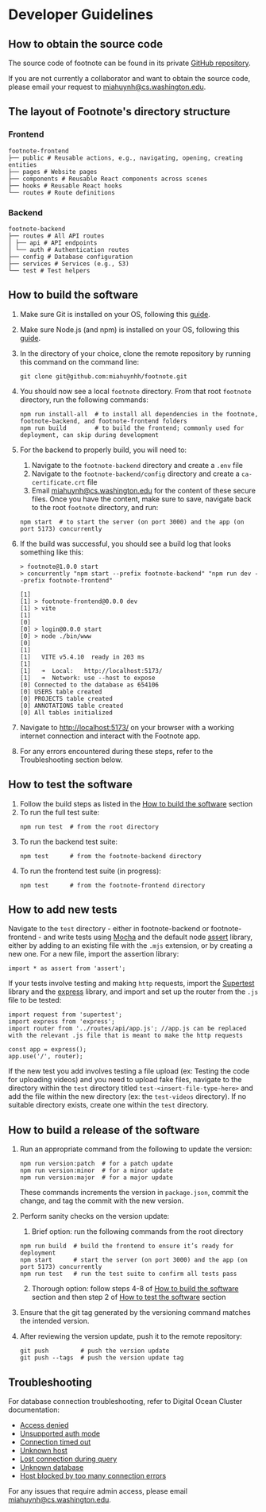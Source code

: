 # Developer Guidelines

## How to obtain the source code

The source code of footnote can be found in its private [GitHub repository](https://github.com/miahuynhh/footnote).

If you are not currently a collaborator and want to obtain the source code, please email your request to <miahuynh@cs.washington.edu>.

## The layout of Footnote's directory structure

### Frontend

```
footnote-frontend
├── public # Reusable actions, e.g., navigating, opening, creating entities
├── pages # Website pages
├── components # Reusable React components across scenes
├── hooks # Reusable React hooks
└── routes # Route definitions
```

### Backend

```
footnote-backend
├── routes # All API routes
│ ├── api # API endpoints
│ └── auth # Authentication routes
├── config # Database configuration
├── services # Services (e.g., S3)
└── test # Test helpers
```

## How to build the software

1. Make sure Git is installed on your OS, following this [guide](https://github.com/git-guides/install-git).

2. Make sure Node.js (and npm) is installed on your OS, following this [guide](https://nodejs.org/en).

3. In the directory of your choice, clone the remote repository by running this command on the command line:
   ```
   git clone git@github.com:miahuynhh/footnote.git
   ```
4. You should now see a local `footnote` directory. From that root `footnote` directory, run the following commands:
   ```
   npm run install-all  # to install all dependencies in the footnote, footnote-backend, and footnote-frontend folders
   npm run build        # to build the frontend; commonly used for deployment, can skip during development
   ```
5. For the backend to properly build, you will need to:
   1. Navigate to the `footnote-backend` directory and create a `.env` file
   2. Navigate to the `footnote-backend/config` directory and create a `ca-certificate.crt` file
   3. Email <miahuynh@cs.washington.edu> for the content of these secure files. Once you have the content, make sure to save, navigate back to the root `footnote` directory, and run:
   ```
   npm start  # to start the server (on port 3000) and the app (on port 5173) concurrently
   ```
6. If the build was successful, you should see a build log that looks something like this:

   ```
   > footnote@1.0.0 start
   > concurrently "npm start --prefix footnote-backend" "npm run dev --prefix footnote-frontend"

   [1]
   [1] > footnote-frontend@0.0.0 dev
   [1] > vite
   [1]
   [0]
   [0] > login@0.0.0 start
   [0] > node ./bin/www
   [0]
   [1]
   [1]   VITE v5.4.10  ready in 203 ms
   [1]
   [1]   ➜  Local:   http://localhost:5173/
   [1]   ➜  Network: use --host to expose
   [0] Connected to the database as 654106
   [0] USERS table created
   [0] PROJECTS table created
   [0] ANNOTATIONS table created
   [0] All tables initialized
   ```

7. Navigate to <http://localhost:5173/> on your browser with a working internet connection and interact with the Footnote app.
8. For any errors encountered during these steps, refer to the Troubleshooting section below.

## How to test the software

1. Follow the build steps as listed in the [How to build the software](../DeveloperGuidelines.md#how-to-build-the-software) section
2. To run the full test suite:
   ```
   npm run test  # from the root directory
   ```
3. To run the backend test suite:
   ```
   npm test      # from the footnote-backend directory
   ```
4. To run the frontend test suite (in progress):
   ```
   npm test      # from the footnote-frontend directory
   ```

## How to add new tests

Navigate to the `test` directory - either in footnote-backend or footnote-frontend - and write tests using [Mocha](https://mochajs.org/) and the default node [assert](https://nodejs.org/api/assert.html) library, either by adding to an existing file with the `.mjs` extension, or by creating a new one. For a new file, import the assertion library:

```
import * as assert from 'assert';
```

If your tests involve testing and making `http` requests, import the [Supertest](https://www.npmjs.com/package/supertest) library and the [express](https://expressjs.com/) library, and import and set up the router from the `.js` file to be tested:

```
import request from 'supertest';
import express from 'express';
import router from '../routes/api/app.js'; //app.js can be replaced with the relevant .js file that is meant to make the http requests

const app = express();
app.use('/', router);
```

If the new test you add involves testing a file upload (ex: Testing the code for uploading videos) and you need to upload fake files, navigate to the directory within the `test` directory titled `test-<insert-file-type-here>` and add the file within the new directory (ex: the `test-videos` directory). If no suitable directory exists, create one within the `test` directory.

## How to build a release of the software

1. Run an appropriate command from the following to update the version:

   ```
   npm run version:patch  # for a patch update
   npm run version:minor  # for a minor update
   npm run version:major  # for a major update
   ```

   These commands increments the version in `package.json`, commit the change, and tag the commit with the new version.

2. Perform sanity checks on the version update:

   1. Brief option: run the following commands from the root directory

   ```
   npm run build  # build the frontend to ensure it’s ready for deployment
   npm start      # start the server (on port 3000) and the app (on port 5173) concurrently
   npm run test   # run the test suite to confirm all tests pass
   ```

   2. Thorough option: follow steps 4-8 of [How to build the software](../DeveloperGuidelines.md#how-to-build-the-software) section and then step 2 of [How to test the software](#how-to-test-the-software) section

3. Ensure that the git tag generated by the versioning command matches the intended version.

4. After reviewing the version update, push it to the remote repository:
   ```
   git push         # push the version update
   git push --tags  # push the version update tag
   ```

## Troubleshooting

For database connection troubleshooting, refer to Digital Ocean Cluster documentation:

- [Access denied](https://docs.digitalocean.com/support/when-connecting-to-mysql-i-get-an-access-denied-error/)
- [Unsupported auth mode](https://docs.digitalocean.com/support/when-connecting-to-mysql-i-get-an-authentication-error/)
- [Connection timed out](https://docs.digitalocean.com/support/when-connecting-to-my-database-i-get-a-connection-timed-out-error/)
- [Unknown host](https://docs.digitalocean.com/support/when-connecting-to-mysql-i-get-an-unknown-host-error/)
- [Lost connection during query](https://docs.digitalocean.com/support/when-issuing-a-query-on-mysql-i-get-a-lost-connection-error/)
- [Unknown database](https://docs.digitalocean.com/support/when-connecting-to-mysql-i-get-an-unknown-database-error/)
- [Host blocked by too many connection errors](https://docs.digitalocean.com/support/when-connecting-to-mysql-i-get-a-host-is-blocked-error/)

For any issues that require admin access, please email <miahuynh@cs.washington.edu>.
